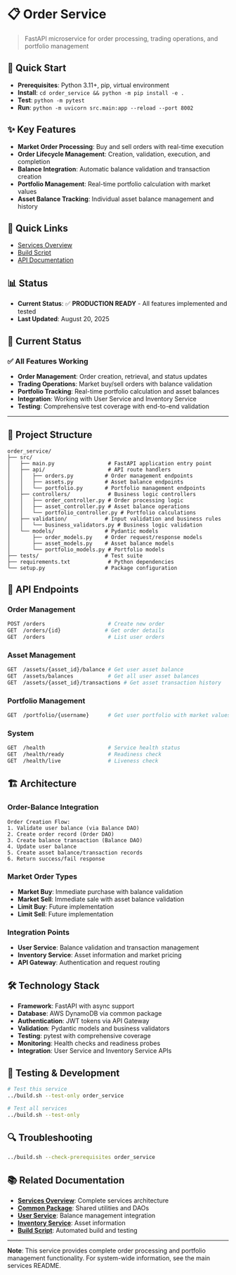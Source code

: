 # 📋 Order Service

> FastAPI microservice for order processing, trading operations, and portfolio management

## 🚀 Quick Start
- **Prerequisites**: Python 3.11+, pip, virtual environment
- **Install**: `cd order_service && python -m pip install -e .`
- **Test**: `python -m pytest`
- **Run**: `python -m uvicorn src.main:app --reload --port 8002`

## ✨ Key Features
- **Market Order Processing**: Buy and sell orders with real-time execution
- **Order Lifecycle Management**: Creation, validation, execution, and completion
- **Balance Integration**: Automatic balance validation and transaction creation
- **Portfolio Management**: Real-time portfolio calculation with market values
- **Asset Balance Tracking**: Individual asset balance management and history

## 🔗 Quick Links
- [Services Overview](../README.md)
- [Build Script](../build.sh)
- [API Documentation](#api-endpoints)

## 📊 Status
- **Current Status**: ✅ **PRODUCTION READY** - All features implemented and tested
- **Last Updated**: August 20, 2025

## 🎯 Current Status

### ✅ **All Features Working**
- **Order Management**: Order creation, retrieval, and status updates
- **Trading Operations**: Market buy/sell orders with balance validation
- **Portfolio Tracking**: Real-time portfolio calculation and asset balances
- **Integration**: Working with User Service and Inventory Service
- **Testing**: Comprehensive test coverage with end-to-end validation

---

## 📁 Project Structure

```
order_service/
├── src/
│   ├── main.py                 # FastAPI application entry point
│   ├── api/                    # API route handlers
│   │   ├── orders.py          # Order management endpoints
│   │   ├── assets.py          # Asset balance endpoints
│   │   └── portfolio.py       # Portfolio management endpoints
│   ├── controllers/            # Business logic controllers
│   │   ├── order_controller.py # Order processing logic
│   │   ├── asset_controller.py # Asset balance operations
│   │   └── portfolio_controller.py # Portfolio calculations
│   ├── validation/            # Input validation and business rules
│   │   └── business_validators.py # Business logic validation
│   └── models/                # Pydantic models
│       ├── order_models.py    # Order request/response models
│       ├── asset_models.py    # Asset balance models
│       └── portfolio_models.py # Portfolio models
├── tests/                     # Test suite
├── requirements.txt            # Python dependencies
└── setup.py                   # Package configuration
```

## 🔐 API Endpoints

### **Order Management**
```bash
POST /orders                    # Create new order
GET  /orders/{id}              # Get order details
GET  /orders                    # List user orders
```

### **Asset Management**
```bash
GET  /assets/{asset_id}/balance # Get user asset balance
GET  /assets/balances           # Get all user asset balances
GET  /assets/{asset_id}/transactions # Get asset transaction history
```

### **Portfolio Management**
```bash
GET  /portfolio/{username}      # Get user portfolio with market values
```

### **System**
```bash
GET  /health                    # Service health status
GET  /health/ready              # Readiness check
GET  /health/live               # Liveness check
```

## 🏗️ Architecture

### **Order-Balance Integration**
```
Order Creation Flow:
1. Validate user balance (via Balance DAO)
2. Create order record (Order DAO)
3. Create balance transaction (Balance DAO)
4. Update user balance
5. Create asset balance/transaction records
6. Return success/fail response
```

### **Market Order Types**
- **Market Buy**: Immediate purchase with balance validation
- **Market Sell**: Immediate sale with asset balance validation
- **Limit Buy**: Future implementation
- **Limit Sell**: Future implementation

### **Integration Points**
- **User Service**: Balance validation and transaction management
- **Inventory Service**: Asset information and market pricing
- **API Gateway**: Authentication and request routing

## 🛠️ Technology Stack

- **Framework**: FastAPI with async support
- **Database**: AWS DynamoDB via common package
- **Authentication**: JWT tokens via API Gateway
- **Validation**: Pydantic models and business validators
- **Testing**: pytest with comprehensive coverage
- **Monitoring**: Health checks and readiness probes
- **Integration**: User Service and Inventory Service APIs

## 🧪 Testing & Development

```bash
# Test this service
../build.sh --test-only order_service

# Test all services
../build.sh --test-only
```

## 🔍 Troubleshooting

```bash
../build.sh --check-prerequisites order_service
```

## 📚 Related Documentation

- **[Services Overview](../README.md)**: Complete services architecture
- **[Common Package](../common/README.md)**: Shared utilities and DAOs
- **[User Service](user_service/README.md)**: Balance management integration
- **[Inventory Service](inventory_service/README.md)**: Asset information
- **[Build Script](../build.sh)**: Automated build and testing

---

**Note**: This service provides complete order processing and portfolio management functionality. For system-wide information, see the main services README.
